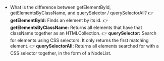 - What is the difference between getElementById, getElementsByClassName, and querySelector / querySelectorAll?
👉 **getElementById:** Finds an element by its id.
👉 **getElementsByClassName:** Returns all elements that have that className together as an HTMLCollection.
👉 **querySelector:** Search for elements using CSS selectors. It only returns the first matching element.
👉 **querySelectorAll:** Returns all elements searched for with a CSS selector together, in the form of a NodeList.